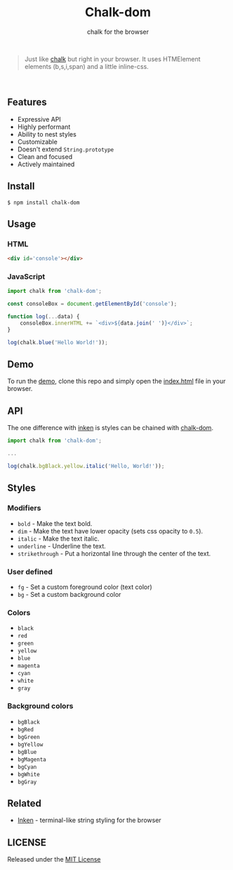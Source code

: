 <div align='center'>
<h1>Chalk-dom</h1>
<p>chalk for the browser</p>
<img src="https://github.com/henryhale/chalk-dom/tree/master/media/screenshot.png" alt="">
</div>
<br/>

> Just like [chalk](https://github.com/chalk/chalk) but right in your browser. It uses HTMElement elements (b,s,i,span) and a little inline-css.

<br/>

## Features

- Expressive API
- Highly performant
- Ability to nest styles
- Customizable
- Doesn't extend `String.prototype`
- Clean and focused
- Actively maintained

## Install

```console
$ npm install chalk-dom
```

## Usage

### HTML

```html
<div id='console'></div>
```

### JavaScript

```js
import chalk from 'chalk-dom';

const consoleBox = document.getElementById('console');

function log(...data) {
    consoleBox.innerHTML += `<div>${data.join(' ')}</div>`;
}

log(chalk.blue('Hello World!'));
```

## Demo

To run the [demo](https://github.com/henryhale/chalk-dom/blob/master/demo), clone this repo and simply open the [index.html](https://github.com/henryhale/chalk-dom/blob/master/demo/index.html) file in your browser.

## API

The one difference with [inken](https://github.com/henryhale/inken) is styles can be chained with [chalk-dom](https://github.com/henryhale/chalk-dom).

```js
import chalk from 'chalk-dom';

...

log(chalk.bgBlack.yellow.italic('Hello, World!'));
```

## Styles

### Modifiers

- `bold` - Make the text bold.
- `dim` - Make the text have lower opacity (sets css opacity to `0.5`).
- `italic` - Make the text italic.
- `underline` - Underline the text.
- `strikethrough` - Put a horizontal line through the center of the text.

### User defined

- `fg` - Set a custom foreground color (text color)
- `bg` - Set a custom background color

### Colors

- `black`
- `red`
- `green`
- `yellow`
- `blue`
- `magenta`
- `cyan`
- `white`
- `gray`

### Background colors

- `bgBlack`
- `bgRed`
- `bgGreen`
- `bgYellow`
- `bgBlue`
- `bgMagenta`
- `bgCyan`
- `bgWhite`
- `bgGray`

## Related

- [Inken](https://github.com/henryhale/inken) - terminal-like string styling for the browser

## LICENSE

Released under the [MIT License](https://github.com/henryhale/chalk-dom/blob/master/LICENSE)
